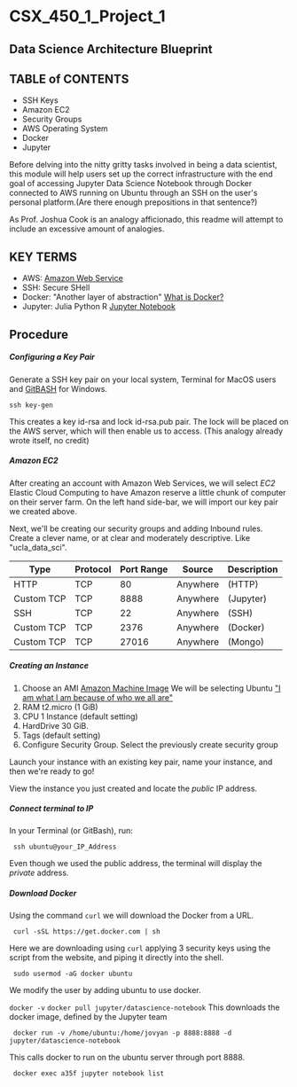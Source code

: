 # CSX_450_1_Project_1

## Data Science Architecture Blueprint

## TABLE of CONTENTS
* SSH Keys
* Amazon EC2
* Security Groups
* AWS Operating System
* Docker
* Jupyter

Before delving into the nitty gritty tasks involved in being a data scientist, this module will help users set up the correct infrastructure with the end goal of accessing Jupyter Data Science Notebook through Docker connected to AWS running on Ubuntu through an SSH on the user's personal platform.(Are there enough prepositions in that sentence?)

As Prof. Joshua Cook is an analogy afficionado, this readme will attempt to include an excessive amount of analogies. 

## KEY TERMS
- AWS: [Amazon Web Service](https://aws.amazon.com/)
- SSH: Secure SHell
- Docker: "Another layer of abstraction" [What is Docker?](https://www.docker.com/what-docker)
- Jupyter: Julia Python R [Jupyter Notebook](http://jupyter.org)

## Procedure

##### Configuring a Key Pair

Generate a SSH key pair on your local system, Terminal for MacOS users and [GitBASH](https://git-for-windows.github.io) for Windows.

<pre><code>ssh key-gen </code></pre>

This creates a key id-rsa and lock id-rsa.pub pair. The lock will be placed on the AWS server, which will then enable us to access. (This analogy already wrote itself, no credit)

##### Amazon EC2

After creating an account with Amazon Web Services, we will select *EC2* Elastic Cloud Computing to have Amazon reserve a little chunk of computer on their server farm. 
On the left hand side-bar, we will import our key pair we created above. 

Next, we'll be creating our security groups and adding Inbound rules. Create a clever name, or at clear and moderately descriptive. Like "ucla_data_sci". 

| Type       | Protocol   |  Port Range |  Source      | Description |
| --- | --- | --- | --- | --- |
| HTTP       | TCP        |  80         |   Anywhere   |  (HTTP)     |
| Custom TCP | TCP        |  8888       |   Anywhere   |   (Jupyter) |
| SSH        | TCP        |  22         |   Anywhere   |      (SSH)  |                                
| Custom TCP | TCP        |  2376       |   Anywhere   |    (Docker) |
| Custom TCP | TCP        |  27016      |   Anywhere   |     (Mongo) |   



##### Creating an Instance

1. Choose an AMI [Amazon Machine Image](https://docs.aws.amazon.com/AWSEC2/latest/UserGuide/AMIs.html)
   We will be selecting Ubuntu ["I am what I am because of who we all are"](https://www.ubuntu.com/about/about-ubuntu)
2. RAM t2.micro (1 GiB)
3. CPU 1 Instance (default setting)
4. HardDrive 30 GiB.
5. Tags (default setting)
6. Configure Security Group. Select the previously create security group

Launch your instance with an existing key pair, name your instance, and then we're ready to go!

View the instance you just created and locate the _public_ IP address. 

##### Connect terminal to IP

In your Terminal (or GitBash), run:

<pre><code> ssh ubuntu@your_IP_Address </code></pre>
Even though we used the public address, the terminal will display the _private_ address. 

##### Download Docker

Using the command `curl` we will download the Docker from a URL.
<pre><code> curl -sSL https://get.docker.com | sh </code></pre>
Here we are downloading using `curl` applying 3 security keys using the script from the website, and piping it directly into the shell. 

<pre><code> sudo usermod -aG docker ubuntu </code></pre>
We modify the user by adding ubuntu to use docker.

`docker -v`
`docker pull jupyter/datascience-notebook`
This downloads the docker image, defined by the Jupyter team

<pre><code> docker run -v /home/ubuntu:/home/jovyan -p 8888:8888 -d jupyter/datascience-notebook</code></pre>
This calls docker to run on the ubuntu server through port 8888.

<pre><code> docker exec a35f jupyter notebook list </code></pre>



